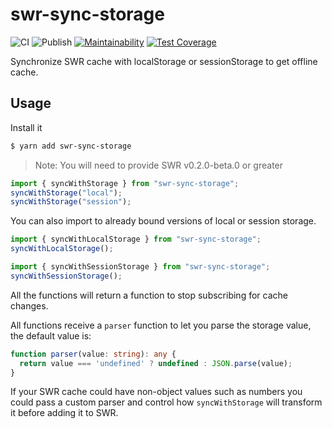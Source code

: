 # swr-sync-storage

![CI](https://github.com/sergiodxa/swr-sync-storage/workflows/CI/badge.svg)
![Publish](https://github.com/sergiodxa/swr-sync-storage/workflows/Publish/badge.svg)
[![Maintainability](https://api.codeclimate.com/v1/badges/24f2981243f767aba3e8/maintainability)](https://codeclimate.com/github/sergiodxa/swr-sync-storage/maintainability)
[![Test Coverage](https://api.codeclimate.com/v1/badges/24f2981243f767aba3e8/test_coverage)](https://codeclimate.com/github/sergiodxa/swr-sync-storage/test_coverage)

Synchronize SWR cache with localStorage or sessionStorage to get offline cache.

## Usage

Install it

```sh
$ yarn add swr-sync-storage
```

> Note: You will need to provide SWR v0.2.0-beta.0 or greater

```ts
import { syncWithStorage } from "swr-sync-storage";
syncWithStorage("local");
syncWithStorage("session");
```

You can also import to already bound versions of local or session storage.

```ts
import { syncWithLocalStorage } from "swr-sync-storage";
syncWithLocalStorage();
```

```ts
import { syncWithSessionStorage } from "swr-sync-storage";
syncWithSessionStorage();
```

All the functions will return a function to stop subscribing for cache changes.

All functions receive a `parser` function to let you parse the storage value, the default value is:

```ts
function parser(value: string): any {
  return value === 'undefined' ? undefined : JSON.parse(value);
}
```

If your SWR cache could have non-object values such as numbers you could pass a custom parser and control how `syncWithStorage` will transform it before adding it to SWR.
